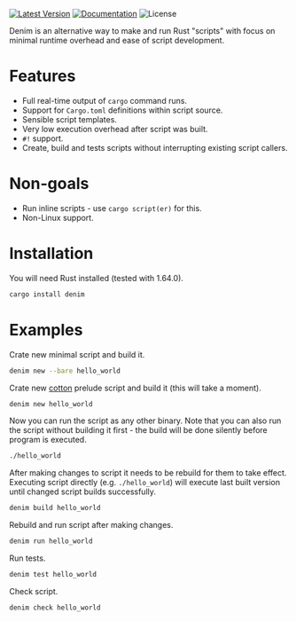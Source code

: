 [![Latest Version]][crates.io] [![Documentation]][docs.rs] ![License]

Denim is an alternative way to make and run Rust "scripts" with focus on minimal runtime overhead and ease of script development.

# Features

* Full real-time output of `cargo` command runs.
* Support for `Cargo.toml` definitions within script source.
* Sensible script templates.
* Very low execution overhead after script was built.
* `#!` support.
* Create, build and tests scripts without interrupting existing script callers.

# Non-goals

* Run inline scripts - use `cargo script(er)` for this.
* Non-Linux support.

# Installation

You will need Rust installed (tested with 1.64.0).

```sh
cargo install denim
```

# Examples

Crate new minimal script and build it.

```sh
denim new --bare hello_world
```

Crate new [cotton](https://github.com/jpastuszek/cotton) prelude script and build it (this will take a moment).

```sh
denim new hello_world
```

Now you can run the script as any other binary.
Note that you can also run the script without building it first - the build will be done silently before program is executed.

```sh
./hello_world
```

After making changes to script it needs to be rebuild for them to take effect.
Executing script directly (e.g. `./hello_world`) will execute last built version until changed script builds successfully.

```sh
denim build hello_world
```

Rebuild and run script after making changes.

```sh
denim run hello_world
```

Run tests.

```sh
denim test hello_world
```

Check script.

```sh
denim check hello_world
```

[crates.io]: https://crates.io/crates/denim
[Latest Version]: https://img.shields.io/crates/v/denim.svg
[Documentation]: https://docs.rs/denim/badge.svg
[docs.rs]: https://docs.rs/denim
[License]: https://img.shields.io/crates/l/denim.svg
